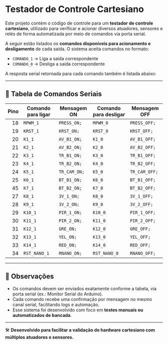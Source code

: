 # Testador de Controle Cartesiano

Este projeto contém o código de controle para um **testador de controle cartesiano**, utilizado para verificar e acionar diversos atuadores, sensores e relés de forma automatizada por meio de comandos via porta serial.

A seguir estão listados os **comandos disponíveis para acionamento e desligamento** de cada saída. O sistema aceita comandos no formato:

- `COMANDO_1` → Liga a saída correspondente
- `COMANDO_0` → Desliga a saída correspondente

A resposta serial retornada para cada comando também é listada abaixo:

---

## 🧭 Tabela de Comandos Seriais

| **Pino** | **Comando para ligar** | **Mensagem ON** | **Comando para desligar** | **Mensagem OFF** |
|---------:|------------------------|------------------|----------------------------|-------------------|
| 18       | `MPWM_1`               | `PRESS_ON;`      | `MPWM_0`                   | `PRESS_OFF;`      |
| 19       | `KRST_1`               | `KRST_ON;`       | `KRST_0`                   | `KRST_OFF;`       |
| 20       | `K1_1`                 | `AV_B1_ON;`      | `K1_0`                     | `AV_B1_OFF;`      |
| 21       | `K2_1`                 | `AV_B2_ON;`      | `K2_0`                     | `AV_B2_OFF;`      |
| 22       | `K3_1`                 | `TR_B1_ON;`      | `K3_0`                     | `TR_B1_OFF;`      |
| 23       | `K4_1`                 | `TR_B2_ON;`      | `K4_0`                     | `TR_B2_OFF;`      |
| 24       | `K5_1`                 | `TR_CAM_ON;`     | `K5_0`                     | `TR_CAM_OFF;`     |
| 25       | `K6_1`                 | `BT_B1_ON;`      | `K6_0`                     | `BT_B1_OFF;`      |
| 45       | `K7_1`                 | `BT_B2_ON;`      | `K7_0`                     | `BT_B2_OFF;`      |
| 27       | `K8_1`                 | `3V_1_ON;`       | `K8_0`                     | `3V_1_OFF;`       |
| 28       | `K9_1`                 | `3V_2_ON;`       | `K9_0`                     | `3V_2_OFF;`       |
| 29       | `K10_1`                | `PIR_1_ON;`      | `K10_0`                    | `PIR_1_OFF;`      |
| 30       | `K11_1`                | `PIR_2_ON;`      | `K11_0`                    | `PIR_2_OFF;`      |
| 31       | `K12_1`                | `GRE_ON;`        | `K12_0`                    | `GRE_OFF;`        |
| 32       | `K13_1`                | `YEL_ON;`        | `K13_0`                    | `YEL_OFF;`        |
| 33       | `K14_1`                | `RED_ON;`        | `K14_0`                    | `RED_OFF;`        |
| 34       | `RST_NANO_1`          | `RNANO_ON;`      | `RST_NANO_0`               | `RNANO_OFF;`      |

---

## 📌 Observações

- Os comandos devem ser enviados exatamente conforme a tabela, via porta serial (ex.: Monitor Serial do Arduino).
- Cada comando recebe uma confirmação por mensagem no mesmo canal serial, facilitando logs e automação.
- Esse sistema foi desenvolvido com foco em **testes manuais ou automatizados de bancada**.

---

🛠️ **Desenvolvido para facilitar a validação de hardware cartesiano com múltiplos atuadores e sensores.**
